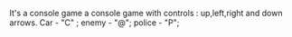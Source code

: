 It's a console game a console game with controls :
up,left,right and down arrows. 
Car - "C" ; enemy - "@"; police - "P"; 
